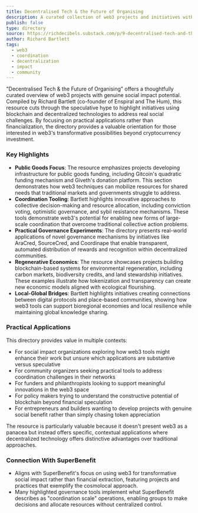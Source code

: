 ```yaml
---
title: Decentralised Tech & the Future of Organising
description: A curated collection of web3 projects and initiatives with significant social impact potential, emphasizing practical applications beyond speculation and financial use cases.
publish: false
type: directory
source: https://richdecibels.substack.com/p/9-decentralised-tech-and-the-future
author: Richard Bartlett
tags:
  - web3
  - coordination
  - decentralization
  - impact
  - community
---
```


"Decentralised Tech & the Future of Organising" offers a thoughtfully curated overview of web3 projects with genuine social impact potential. Compiled by Richard Bartlett (co-founder of Enspiral and The Hum), this resource cuts through the speculative hype to highlight initiatives using blockchain and decentralized technologies to address real social challenges. By focusing on practical applications rather than financialization, the directory provides a valuable orientation for those interested in web3's transformative possibilities beyond cryptocurrency investment.

### Key Highlights
- **Public Goods Focus**: The resource emphasizes projects developing infrastructure for public goods funding, including Gitcoin's quadratic funding mechanism and Giveth's donation platform. This section demonstrates how web3 techniques can mobilize resources for shared needs that traditional markets and governments struggle to address.
- **Coordination Tooling**: Bartlett highlights innovative approaches to collective decision-making and resource allocation, including conviction voting, optimistic governance, and sybil resistance mechanisms. These tools demonstrate web3's potential for enabling new forms of large-scale coordination that overcome traditional collective action problems.
- **Practical Governance Experiments**: The directory presents real-world applications of novel governance mechanisms by initiatives like AraCred, SourceCred, and Coordinape that enable transparent, automated distribution of rewards and recognition within decentralized communities.
- **Regenerative Economics**: The resource showcases projects building blockchain-based systems for environmental regeneration, including carbon markets, biodiversity credits, and land stewardship initiatives. These examples illustrate how tokenization and transparency can create new economic models aligned with ecological flourishing.
- **Local-Global Bridges**: Bartlett highlights initiatives creating connections between digital protocols and place-based communities, showing how web3 tools can support bioregional economies and local resilience while maintaining global knowledge sharing.

### Practical Applications

This directory provides value in multiple contexts:

- For social impact organizations exploring how web3 tools might enhance their work but unsure which applications are substantive versus speculative
- For community organizers seeking practical tools to address coordination challenges in their networks
- For funders and philanthropists looking to support meaningful innovations in the web3 space
- For policy makers trying to understand the constructive potential of blockchain beyond financial speculation
- For entrepreneurs and builders wanting to develop projects with genuine social benefit rather than simply chasing token appreciation

The resource is particularly valuable because it doesn't present web3 as a panacea but instead offers specific, contextual applications where decentralized technology offers distinctive advantages over traditional approaches.

### Connection With SuperBenefit

- Aligns with SuperBenefit's focus on using web3 for transformative social impact rather than financial extraction, featuring projects and practices that exemplify the cosmolocal approach.
- Many highlighted governance tools implement what SuperBenefit describes as "coordination scale" operations, enabling groups to make decisions and allocate resources without centralized control.